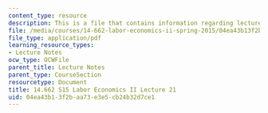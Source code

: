 ```yaml
---
content_type: resource
description: This is a file that contains information regarding lecture 21.
file: /media/courses/14-662-labor-economics-ii-spring-2015/04ea43b13f2baa73e3e5cb24b32d7ce1_MIT14_662S15_lecnotes21.pdf
file_type: application/pdf
learning_resource_types:
- Lecture Notes
ocw_type: OCWFile
parent_title: Lecture Notes
parent_type: CourseSection
resourcetype: Document
title: 14.662 S15 Labor Economics II Lecture 21
uid: 04ea43b1-3f2b-aa73-e3e5-cb24b32d7ce1
---
```

